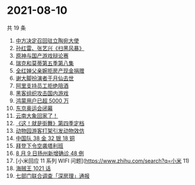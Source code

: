 # 2021-08-10

共 19 条

<!-- BEGIN -->
<!-- 最后更新时间 Tue Aug 10 2021 16:08:20 GMT+0800 (China Standard Time) -->

1. [中方决定召回驻立陶宛大使](https://www.zhihu.com/search?q=立陶宛)
1. [孙红雷、张艺兴《扫黑风暴》](https://www.zhihu.com/search?q=扫黑风暴)
1. [原神与国产游戏辩论赛](https://www.zhihu.com/search?q=原神)
1. [瑞克和莫蒂第五季第八集](https://www.zhihu.com/search?q=瑞克和莫蒂)
1. [全红婵父亲婉拒房产现金捐赠](https://www.zhihu.com/search?q=全红婵父亲)
1. [谢大脚扮演者于月仙去世](https://www.zhihu.com/search?q=谢大脚)
1. [阿里支持员工拒绝陪酒](https://www.zhihu.com/search?q=阿里)
1. [黑客组织攻击国内游戏](https://www.zhihu.com/search?q=弈剑行)
1. [鸿蒙用户已超 5000 万](https://www.zhihu.com/search?q=鸿蒙)
1. [东京奥运会闭幕](https://www.zhihu.com/search?q=东京奥运会闭幕)
1. [云南大象回家了！](https://www.zhihu.com/search?q=云南大象)
1. [《这！就是街舞》第四季定档](https://www.zhihu.com/search?q=这就是街舞)
1. [动物园游客打架引发动物效仿](https://www.zhihu.com/search?q=北京动物园)
1. [中国队 38 金 32 银 18 铜](https://www.zhihu.com/search?q=中国队金牌)
1. [拜登下令空袭塔利班](https://www.zhihu.com/search?q=塔利班)
1. [8 月 9 日扬州新增确诊 48 例](https://www.zhihu.com/search?q=扬州疫情)
1. [小米回应 11 系列 WIFI 问题](https://www.zhihu.com/search?q=小米 11)
1. [海贼王 1021 话](https://www.zhihu.com/search?q=海贼王)
1. [七部门联合调查「深房理」通报](https://www.zhihu.com/search?q=深房理)

<!-- END -->
